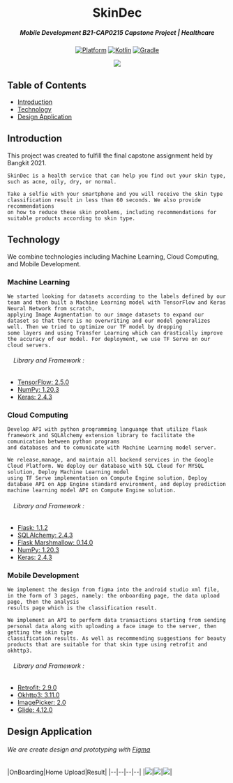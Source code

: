 <h1 align="center">
    SkinDec  
</h1>
<h5 align="center">
    Mobile Development B21-CAP0215 Capstone Project | Healthcare
</h5>

<p align="center">
  <a href="http://developer.android.com/index.html"><img alt="Platform" src="https://img.shields.io/badge/platform-Android-green.svg"></a>
  <a href="http://kotlinlang.org"><img alt="Kotlin" src="https://img.shields.io/badge/kotlin-1.5.0-blue.svg"></a>
  <a href="https://developer.android.com/studio/releases/gradle-plugin"><img alt="Gradle" src="https://img.shields.io/badge/gradle-4.2.1-yellow.svg"></a>
</p>

<p align="center">
  <img src="assets/thumbnail.png" max-width="1072px" max-height="768px"/>
</p>

## Table of Contents
- [Introduction](#introduction)
- [Technology](#technology)
- [Design Application](#design-application)

## Introduction

<p>
    This project was created to fulfill the final capstone assignment held by Bangkit 2021.

    SkinDec is a health service that can help you find out your skin type, such as acne, oily, dry, or normal.
    
    Take a selfie with your smartphone and you will receive the skin type classification result in less than 60 seconds. We also provide recommendations
    on how to reduce these skin problems, including recommendations for suitable products according to skin type.
</p>

## Technology
We combine technologies including Machine Learning, Cloud Computing, and Mobile Development.

<h3>Machine Learning</h3>

    We started looking for datasets according to the labels defined by our team and then built a Machine Learning model with TensorFlow and Keras Neural Network from scratch,
    applying Image Augmentation to our image datasets to expand our dataset so that there is no overwriting and our model generalizes well. Then we tried to optimize our TF model by dropping  
    some layers and using Transfer Learning which can drastically improve the accuracy of our model. For deployment, we use TF Serve on our cloud servers.

<h6>&emsp;Library and Framework :</h6>

- [TensorFlow: 2.5.0](https://www.tensorflow.org/api_docs)
- [NumPy: 1.20.3](https://numpy.org/doc/)
- [Keras: 2.4.3](https://keras.io/)

<h3>Cloud Computing</h3>

    Develop API with python programming languange that utilize flask framework and SQLAlchemy extension library to facilitate the comunication between python programs
    and databases and to comunicate with Machine Learning model server.
    
    We release,manage, and maintain all backend services in the Google Cloud Platform. We deploy our database with SQL Cloud for MYSQL solution, Deploy Machine Learning model
    using TF Serve implementation on Compute Engine solution, Deploy database API on App Engine standard environment, and deploy prediction machine learning model API on Compute Engine solution.

<h6>&emsp;Library and Framework :</h6>

- [Flask: 1.1.2](https://flask.palletsprojects.com/en/2.0.x/)
- [SQLAlchemy: 2.4.3](https://www.sqlalchemy.org/)
- [Flask Marshmallow: 0.14.0](https://flask-marshmallow.readthedocs.io/en/latest/)
- [NumPy: 1.20.3](https://numpy.org/doc/)
- [Keras: 2.4.3](https://keras.io/)

<h3>Mobile Development</h3>

    We implement the design from figma into the android studio xml file, in the form of 3 pages, namely: the onboarding page, the data upload page, then the analysis
    results page which is the classification result.

    We implement an API to perform data transactions starting from sending personal data along with uploading a face image to the server, then getting the skin type
    classification results. As well as recommending suggestions for beauty products that are suitable for that skin type using retrofit and okhttp3.

<h6>&emsp;Library and Framework :</h6>

- [Retrofit: 2.9.0](https://github.com/square/retrofit)
- [Okhttp3: 3.11.0](https://github.com/square/okhttp)
- [ImagePicker: 2.0](https://github.com/Dhaval2404/ImagePicker)
- [Glide: 4.12.0](https://bumptech.github.io/glide/)

## Design Application

<h6>
    We are create design and prototyping with <a href="https://www.figma.com/file/Wk2PXze9Cfi4UJfam2ZsCw/SkinDec?node-id=110%3A124">Figma</a>
</h6>

|OnBoarding|Home Upload|Result|
|--|--|--|--|
|![](assets/OnBoarding.png)|![](assets/Home.png)|![](assets/Result.png)|
